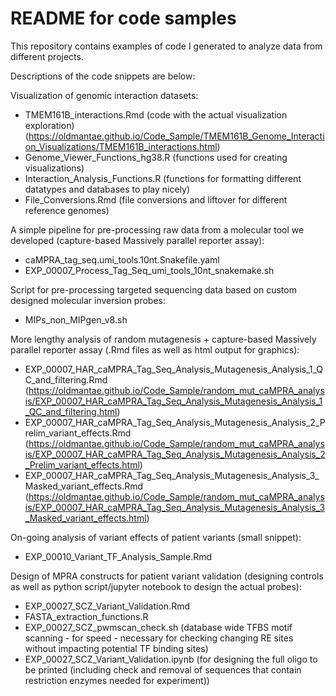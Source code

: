 # README for code samples

This repository contains examples of code I generated to analyze data from different projects.

Descriptions of the code snippets are below:

Visualization of genomic interaction datasets:
- TMEM161B_interactions.Rmd (code with the actual visualization exploration)
(https://oldmantae.github.io/Code_Sample/TMEM161B_Genome_Interaction_Visualizations/TMEM161B_interactions.html)
- Genome_Viewer_Functions_hg38.R (functions used for creating visualizations)
- Interaction_Analysis_Functions.R (functions for formatting different datatypes and databases to play nicely)
- File_Conversions.Rmd (file conversions and liftover for different reference genomes)

A simple pipeline for pre-processing raw data from a molecular tool we developed (capture-based Massively parallel reporter assay):
- caMPRA_tag_seq.umi_tools.10nt.Snakefile.yaml
- EXP_00007_Process_Tag_Seq_umi_tools_10nt_snakemake.sh

Script for pre-processing targeted sequencing data based on custom designed molecular inversion probes:
- MIPs_non_MIPgen_v8.sh

More lengthy analysis of random mutagenesis + capture-based Massively parallel reporter assay (.Rmd files as well as html output for graphics):
- EXP_00007_HAR_caMPRA_Tag_Seq_Analysis_Mutagenesis_Analysis_1_QC_and_filtering.Rmd
(https://oldmantae.github.io/Code_Sample/random_mut_caMPRA_analysis/EXP_00007_HAR_caMPRA_Tag_Seq_Analysis_Mutagenesis_Analysis_1_QC_and_filtering.html)
- EXP_00007_HAR_caMPRA_Tag_Seq_Analysis_Mutagenesis_Analysis_2_Prelim_variant_effects.Rmd
(https://oldmantae.github.io/Code_Sample/random_mut_caMPRA_analysis/EXP_00007_HAR_caMPRA_Tag_Seq_Analysis_Mutagenesis_Analysis_2_Prelim_variant_effects.html)
- EXP_00007_HAR_caMPRA_Tag_Seq_Analysis_Mutagenesis_Analysis_3_Masked_variant_effects.Rmd
(https://oldmantae.github.io/Code_Sample/random_mut_caMPRA_analysis/EXP_00007_HAR_caMPRA_Tag_Seq_Analysis_Mutagenesis_Analysis_3_Masked_variant_effects.html)

On-going analysis of variant effects of patient variants (small snippet):
- EXP_00010_Variant_TF_Analysis_Sample.Rmd

Design of MPRA constructs for patient variant validation (designing controls as well as python script/jupyter notebook to design the actual probes):
- EXP_00027_SCZ_Variant_Validation.Rmd
- FASTA_extraction_functions.R
- EXP_00027_SCZ_pwmscan_check.sh (database wide TFBS motif scanning - for speed - necessary for checking changing RE sites without impacting potential TF binding sites)
- EXP_00027_SCZ_Variant_Validation.ipynb (for designing the full oligo to be printed (including check and removal of sequences that contain restriction enzymes needed for experiment))

